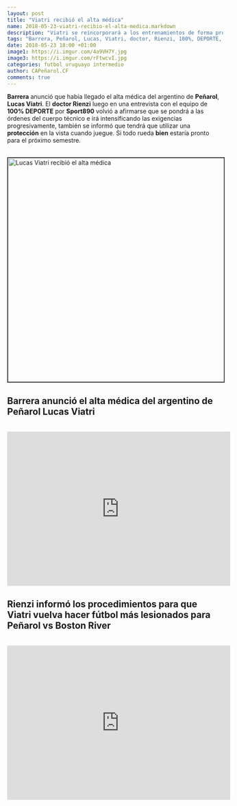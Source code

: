 ```yaml
---
layout: post
title: "Viatri recibió el alta médica"
name: 2018-05-23-viatri-recibio-el-alta-medica.markdown
description: "Viatri se reincorporará a los entrenamientos de forma progresiva y utilizará una protección, se informó que estará a las órdenes el segundo semestre."
tags: "Barrera, Peñarol, Lucas, Viatri, doctor, Rienzi, 100%, DEPORTE, protección, bien, Boston, River"
date: 2018-05-23 18:00 +01:00
image1: https://i.imgur.com/4a9VH7Y.jpg
image3: https://i.imgur.com/rFtwcvI.jpg
categories: futbol uruguayo intermedio
author: CAPeñarol.CF
comments: true
---
```


<strong>Barrera</strong> anunció que había llegado el alta médica del argentino de <strong>Peñarol</strong>, <strong>Lucas Viatri</strong>. El <strong>doctor Rienzi</strong> luego en una entrevista con el equipo de <strong>100% DEPORTE</strong> por <strong>Sport890</strong> volvió a afirmarse que se pondrá a las órdenes del cuerpo técnico e irá intensificando las exigencias progresivamente, también se informó que tendrá que utilizar una <strong>protección</strong> en la vista cuando juegue. Si todo rueda <strong>bien</strong> estaría pronto para el próximo semestre.

<br>

<img src="https://i.imgur.com/rFtwcvI.jpg" style="border:2px solid #3e4449;" alt="Lucas Viatri recibió el alta médica" width="522px">

<br>

<h2><strong>Barrera</strong> anunció el alta médica del argentino de <strong>Peñarol Lucas Viatri</strong></h2>

<br>

<iframe width="521" height="360" src="https://www.youtube.com/embed/HABqUS4hW6I" frameborder="0" allow="autoplay; encrypted-media" allowfullscreen></iframe>

<br>

<h2><strong>Rienzi</strong> informó los procedimientos para que <strong>Viatri</strong> vuelva hacer fútbol más lesionados para <strong>Peñarol</strong> vs <strong>Boston River</strong></h2>

<br>

<iframe width="521" height="360" src="https://www.youtube.com/embed/bsLWuZCRchg" frameborder="0" allow="autoplay; encrypted-media" allowfullscreen></iframe>
